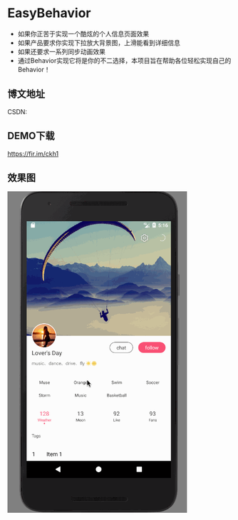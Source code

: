 # EasyBehavior
- 如果你正苦于实现一个酷炫的个人信息页面效果
- 如果产品要求你实现下拉放大背景图，上滑能看到详细信息
- 如果还要求一系列同步动画效果
- 通过Behavior实现它将是你的不二选择，本项目旨在帮助各位轻松实现自己的Behavior！

## 博文地址
CSDN:
## DEMO下载
  https://fir.im/ckh1
## 效果图
 ![EasyBehavior](/gif/EasyBehavior.gif)  
